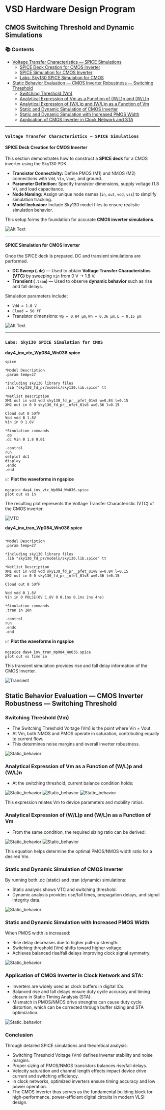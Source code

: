 # VSD Hardware Design Program

## CMOS Switching Threshold and Dynamic Simulations

### 📚 Contents

- [Voltage Transfer Characteristics — SPICE Simulations](#voltage-transfer-characteristics--spice-simulations)
  - [SPICE Deck Creation for CMOS Inverter](#spice-deck-creation-for-cmos-inverter)
  - [SPICE Simulation for CMOS Inverter](#spice-simulation-for-cmos-inverter)
  - [Labs: Sky130 SPICE Simulation for CMOS](#labs-sky130-spice-simulation-for-cmos)
- [Static Behavior Evaluation — CMOS Inverter Robustness — Switching Threshold](#static-behavior-evaluation--cmos-inverter-robustness--switching-threshold)
  - [Switching Threshold (Vm)](#switching-threshold-vm)
  - [Analytical Expression of Vm as a Function of (W/L)p and (W/L)n](#analytical-expression-of-vm-as-a-function-of-wlp-and-wln)
  - [Analytical Expression of (W/L)p and (W/L)n as a Function of Vm](#analytical-expression-of-wlp-and-wln-as-a-function-of-vm)
  - [Static and Dynamic Simulation of CMOS Inverter](#static-and-dynamic-simulation-of-cmos-inverter)
  - [Static and Dynamic Simulation with Increased PMOS Width](#static-and-dynamic-simulation-with-increased-pmos-width)
  - [Application of CMOS Inverter in Clock Network and STA](#application-of-cmos-inverter-in-clock-network-and-sta)

---

### `Voltage Transfer Characteristics — SPICE Simulations`

#### SPICE Deck Creation for CMOS Inverter

This section demonstrates how to construct a **SPICE deck** for a CMOS inverter using the Sky130 PDK.

- **Transistor Connectivity:** Define PMOS (M1) and NMOS (M2) connections with `Vdd`, `Vin`, `Vout`, and ground.
- **Parameter Definition:** Specify transistor dimensions, supply voltage (1.8 V), and load capacitance.
- **Node Naming:** Assign unique node names (`in`, `out`, `vdd`, `vss`) to simplify simulation tracking.
- **Model Inclusion:** Include Sky130 model files to ensure realistic simulation behavior.

This setup forms the foundation for accurate **CMOS inverter simulations**.

![Alt Text](Images/1.png)

---

#### SPICE Simulation for CMOS Inverter

Once the SPICE deck is prepared, DC and transient simulations are performed.

- **DC Sweep (`.dc`)** — Used to obtain **Voltage Transfer Characteristics (VTC)** by sweeping `Vin` from 0 V → 1.8 V.
- **Transient (`.tran`)** — Used to observe **dynamic behavior** such as rise and fall delays.

Simulation parameters include:
- `Vdd = 1.8 V`
- `Cload = 50 fF`
- Transistor dimensions: `Wp = 0.84 µm`, `Wn = 0.36 µm`, `L = 0.15 µm`

![Alt Text](Images/2.png)

---

### `Labs: Sky130 SPICE Simulation for CMOS`

<summary><strong>day4_inv_vtc_Wp084_Wn036.spice</strong></summary>

```
spice

*Model Description
.param temp=27

*Including sky130 library files
.lib "sky130_fd_pr/models/sky130.lib.spice" tt

*Netlist Description
XM1 out in vdd vdd sky130_fd_pr__pfet_01v8 w=0.84 l=0.15
XM2 out in 0 0 sky130_fd_pr__nfet_01v8 w=0.36 l=0.15

Cload out 0 50fF
Vdd vdd 0 1.8V
Vin in 0 1.8V

*Simulation commands
.op
.dc Vin 0 1.8 0.01

.control
run
setplot dc1
display
.endc
.end
```


📈 **Plot the waveforms in ngspice**

```shell
ngspice day4_inv_vtc_Wp084_Wn036.spice
plot out vs in
```
The resulting plot represents the Voltage Transfer Characteristic (VTC) of the CMOS inverter.

![VTC](Screenshots/VTC.png)


<summary><strong>day4_inv_tran_Wp084_Wn036.spice</strong></summary>

```spice

*Model Description
.param temp=27

*Including sky130 library files
.lib "sky130_fd_pr/models/sky130.lib.spice" tt

*Netlist Description
XM1 out in vdd vdd sky130_fd_pr__pfet_01v8 w=0.84 l=0.15
XM2 out in 0 0 sky130_fd_pr__nfet_01v8 w=0.36 l=0.15

Cload out 0 50fF

Vdd vdd 0 1.8V
Vin in 0 PULSE(0V 1.8V 0 0.1ns 0.1ns 2ns 4ns)

*Simulation commands
.tran 1n 10n

.control
run
.endc
.end
```
📈  **Plot the waveforms in ngspice**

```shell
ngspice day4_inv_tran_Wp084_Wn036.spice
plot out vs time in
```

This transient simulation provides rise and fall delay information of the CMOS inverter.

![Transient](Screenshots/Tran.png)

## Static Behavior Evaluation — CMOS Inverter Robustness — Switching Threshold

### Switching Threshold (Vm)

- The Switching Threshold Voltage (Vm) is the point where Vin = Vout.
- At Vm, both NMOS and PMOS operate in saturation, contributing equally to current flow.
- This determines noise margins and overall inverter robustness.

![Static_behavior](Screenshots/static_behavior.png)


### Analytical Expression of Vm as a Function of (W/L)p and (W/L)n

- At the switching threshold, current balance condition holds:

![Static_behavior](Screenshots/static_behavior.png)
![Static_behavior](Screenshots/static_behavior.png)
![Static_behavior](Screenshots/static_behavior.png)

This expression relates Vm to device parameters and mobility ratios.

### Analytical Expression of (W/L)p and (W/L)n as a Function of Vm

- From the same condition, the required sizing ratio can be derived:

![Static_behavior](Screenshots/static_behavior.png)
![Static_behavior](Screenshots/static_behavior.png)

This equation helps determine the optimal PMOS/NMOS width ratio for a desired Vm.

### Static and Dynamic Simulation of CMOS Inverter

By running both .dc (static) and .tran (dynamic) simulations:
- Static analysis shows VTC and switching threshold.
- Dynamic analysis provides rise/fall times, propagation delays, and signal integrity data.

![Static_behavior](Screenshots/static_behavior.png)

### Static and Dynamic Simulation with Increased PMOS Width

When PMOS width is increased:
- Rise delay decreases due to higher pull-up strength.
- Switching threshold (Vm) shifts toward higher voltage.
- Achieves balanced rise/fall delays improving clock signal symmetry.

![Static_behavior](Screenshots/static_behavior.png)

### Application of CMOS Inverter in Clock Network and STA:
- Inverters are widely used as clock buffers in digital ICs.
- Balanced rise and fall delays ensure duty cycle accuracy and timing closure in Static Timing Analysis (STA).
- Mismatch in PMOS/NMOS drive strengths can cause duty cycle distortion, which can be corrected through buffer sizing and STA optimization.

![Static_behavior](Screenshots/static_behavior.png)

### Conclusion

Through detailed SPICE simulations and theoretical analysis:
- Switching Threshold Voltage (Vm) defines inverter stability and noise margins.
- Proper sizing of PMOS/NMOS transistors balances rise/fall delays.
- Velocity saturation and channel length effects impact device drive current and switching efficiency.
- In clock networks, optimized inverters ensure timing accuracy and low power operation.
- The CMOS inverter thus serves as the fundamental building block for high-performance, power-efficient digital circuits in modern VLSI design.
